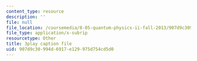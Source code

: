 ```yaml
---
content_type: resource
description: ''
file: null
file_location: /coursemedia/8-05-quantum-physics-ii-fall-2013/907d9c30994d6917e129975d754cd5d0_lnZR0TVNh2k.srt
file_type: application/x-subrip
resourcetype: Other
title: 3play caption file
uid: 907d9c30-994d-6917-e129-975d754cd5d0
---
```

